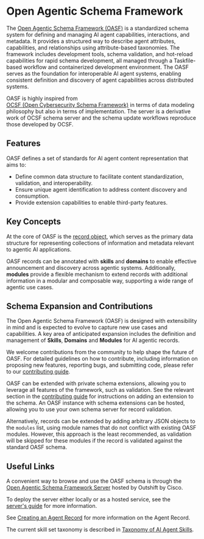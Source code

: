 # Open Agentic Schema Framework

The [Open Agentic Schema Framework (OASF)](https://schema.oasf.outshift.com/) is
a standardized schema system for defining and managing AI agent capabilities,
interactions, and metadata.
It provides a structured way to describe agent attributes, capabilities, and
relationships using attribute-based taxonomies.
The framework includes development tools, schema validation, and hot-reload
capabilities for rapid schema development, all managed through a Taskfile-based
workflow and containerized development environment.
The OASF serves as the foundation for interoperable AI agent systems, enabling
consistent definition and discovery of agent capabilities across distributed
systems.

OASF is highly inspired from
[OCSF (Open Cybersecurity Schema Framework)](https://ocsf.io/) in terms of data
modeling philosophy but also in terms of implementation.
The server is a derivative work of OCSF schema server and the schema update
workflows reproduce those developed by OCSF.

## Features

OASF defines a set of standards for AI agent content representation that aims
to:

- Define common data structure to facilitate content standardization,
  validation, and interoperability.
- Ensure unique agent identification to address content discovery and
  consumption.
- Provide extension capabilities to enable third-party features.

## Key Concepts

At the core of OASF is the
[record object](https://schema.oasf.outshift.com/objects/record), which serves
as the primary data structure for representing collections of information and
metadata relevant to agentic AI applications.

OASF records can be annotated with **skills** and **domains** to enable
effective announcement and discovery across agentic systems.
Additionally, **modules** provide a flexible mechanism to extend records with
additional information in a modular and composable way, supporting a wide range
of agentic use cases.

## Schema Expansion and Contributions

The Open Agentic Schema Framework (OASF) is designed with extensibility in mind
and is expected to evolve to capture new use cases and capabilities.
A key area of anticipated expansion includes the definition and management of
**Skills**, **Domains** and **Modules** for AI agentic records.

We welcome contributions from the community to help shape the future of OASF.
For detailed guidelines on how to contribute, including information on proposing
new features, reporting bugs, and submitting code, please refer to our
[contributing guide](contributing.md).

OASF can be extended with private schema extensions, allowing you to leverage
all features of the framework, such as validation.
See the relevant section in the
[contributing guide](contributing.md#oasf-extensions) for instructions on adding
an extension to the schema.
An OASF instance with schema extensions can be hosted, allowing you to use your
own schema server for record validation.

Alternatively, records can be extended by adding arbitrary JSON objects to the
`modules` list, using module names that do not conflict with existing OASF
modules.
However, this approach is the least recommended, as validation will be skipped
for these modules if the record is validated against the standard OASF schema.

## Useful Links

A convenient way to browse and use the OASF schema is through the
[Open Agentic Schema Framework Server](https://schema.oasf.outshift.com) hosted
by Outshift by Cisco.

To deploy the server either locally or as a hosted service, see the
[server's guide](oasf-server.md) for more information.

See [Creating an Agent Record](../how-to-guides/agent-record-guide.md) for more
information on the Agent Record.

The current skill set taxonomy is described in
[Taxonomy of AI Agent Skills](https://schema.oasf.outshift.com/main_skills).
